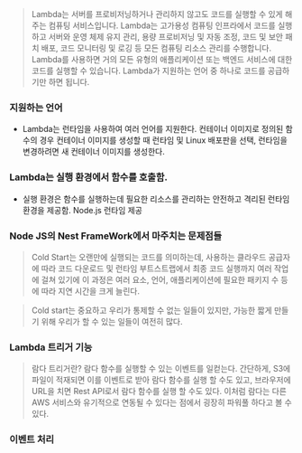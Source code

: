 > Lambda는 서버를 프로비저닝하거나 관리하지 않고도 코드를 실행할 수 있게 해주는 컴퓨팅 서비스입니다. Lambda는 고가용성 컴퓨팅 인프라에서 코드를 실행하고 서버와 운영 체제 유지 관리, 용량 프로비저닝 및 자동 조정, 코드 및 보안 패치 배포, 코드 모니터링 및 로깅 등 모든 컴퓨팅 리소스 관리를 수행합니다. Lambda를 사용하면 거의 모든 유형의 애플리케이션 또는 백엔드 서비스에 대한 코드를 실행할 수 있습니다. Lambda가 지원하는 언어 중 하나로 코드를 공급하기만 하면 됩니다.

### 지원하는 언어

- Lambda는 런타임을 사용하여 여러 언어를 지원한다. 컨테이너 이미지로 정의된 함수의 경우 컨테이너 이미지를 생성할 때 런타임 및 Linux 배포판을 선택, 런타임을 변경하려면 새 컨테이너 이미지를 생성한다.

### Lambda는 실행 환경에서 함수를 호출함.

- 실행 환경은 함수를 실행하는데 필요한 리소스를 관리하는 안전하고 격리된 런타임 환경을 제공함. Node.js 런타임 제공

### Node JS의 Nest FrameWork에서 마주치는 문제점들

> Cold Start는 오랜만에 실행되는 코드를 의미하는데, 사용하는 클라우드 공급자에 따라 코드 다운로드 및 런타임 부트스트랩에서 최종 코드 실행까지 여러 작업에 걸쳐 있기에 이 과정은 여러 요소, 언어, 애플리케이션에 필요한 패키지 수 등에 따라 지연 시간을 크게 늘린다.

> Cold start는 중요하고 우리가 통제할 수 없는 일들이 있지만, 가능한 짧게 만들기 위해 우리가 할 수 있는 일들이 여전히 많다.

### Lambda 트리거 기능

> 람다 트리거란? 람다 함수를 실행할 수 있는 이벤트를 일컫는다. 간단하게, S3에 파일이 적재되면 이를 이벤트로 받아 람다 함수를 실행 할 수도 있고, 브라우저에 URL을 치면 Rest API로서 람다 함수를 실행 할 수도 있다. 이처럼 람다는 다른 AWS 서비스와 유기적으로 연동될 수 있다는 점에서 굉장히 파워풀 하다고 볼 수 있다.

### 이벤트 처리
